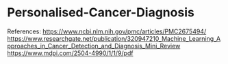 # Personalised-Cancer-Diagnosis
References: 
https://www.ncbi.nlm.nih.gov/pmc/articles/PMC2675494/
https://www.researchgate.net/publication/320947210_Machine_Learning_Approaches_in_Cancer_Detection_and_Diagnosis_Mini_Review
https://www.mdpi.com/2504-4990/1/1/9/pdf
